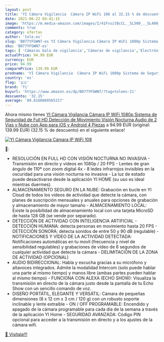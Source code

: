 ```yaml
---
layout: post
title: 'YI Cámara Vigilancia  Cámara IP WiFi 108 al 32.15 % de descuento'
date: 2021-06-22 04:41:15
image: 'https://m.media-amazon.com/images/I/41FvsitBcCL._SL500_._SL400_.jpg'
comments: true
category: ofertas
author: 'tole.es'
slug: 'B077YFGWN7-es YI Cámara Vigilancia Cámara IP WiFi 1080p Sistema de...'
sku: 'B077YFGWN7-es'
tags: [ 'Cámaras bala de vigilancia','Cámaras de vigilancia','Electrónica','Fotografía y videocámaras','android','yi', ]
actualPrice: 94.99 EUR
currency: EUR
price: 94.99
comparePrice: 139.99 EUR
prodname: 'YI Cámara Vigilancia  Cámara IP WiFi 1080p Sistema de Seguridad de Full HD  Detección de Movimiento  Visión Nocturna  Audio de 2 Vias y Nube con App para iOS y Android 4 Piezas'
country: 'es'
flag: '🇪🇸'
brand: 'Yi'
buyurl: 'https://www.amazon.es/dp/B077YFGWN7/?tag=tolees-21'
descuento: '32.15'
average: '89.8160869565217'
---
```


Ahora mismo tienes [YI Cámara Vigilancia  Cámara IP WiFi 1080p Sistema de Seguridad de Full HD  Detección de Movimiento  Visión Nocturna  Audio de 2 Vias y Nube con App para iOS y Android 4 Piezas](https://www.amazon.es/dp/B077YFGWN7/?tag=tolees-21) a 94.99 EUR (original: 139.99 EUR) (32.15 %  de descuento) en el siguiente enlace!

[![YI Cámara Vigilancia  Cámara IP WiFi 108](https://m.media-amazon.com/images/I/41FvsitBcCL._SL500_._SL400_.jpg)](https://www.amazon.es/dp/B077YFGWN7/?tag=tolees-21)

🔎:

- RESOLUCIÓN EN FULL HD CON VISIÓN NOCTURNA NO INVASIVA - Transmisión en directo y vídeos en 1080p / 20 FPS - Lentes de gran ángulo de 110º con zoom digital 4x - 8 ledes infrarrojos invisibles en la oscuridad para una visión nocturna no invasiva - La luz de estado puede desactivarse desde la aplicación YI HOME (su uso es ideal mientras duermes).
- ALMACENAMIENTO SEGURO EN LA NUBE: Grabación en bucle en YI Cloud de todos los vídeos de actividad que detecte la cámara, con planes de suscripción mensuales y anuales para opciones de grabación y almacenamiento de mayor tamaño - ALMACENAMIENTO LOCAL: Existe la posibilidad de almacenamiento local con una tarjeta MicroSD de hasta 128 GB (se vende por separado).
- DETECCIÓN DE ACTIVIDAD CON INTELIGENCIA ARTIFICIAL - DETECCIÓN HUMANA: detecta personas en movimiento hasta 20 FPS - DETECCIÓN SONORA: detecta sonidos de entre 50 y 90 dB (regulable) - NOTIFICACIONES Y VÍDEO DE LA ACTIVIDAD DETECTADA: Notificaciones automáticas en tu movìl (frecuencia y nivel de sensibilidad regulables) y grabaciones de vídeo de 6 segundos de cualquier actividad que detecte la cámara - DELIMITACIÓN DE LA ZONA DE ACTIVIDAD (OPCIONAL)
- AUDIO BIDIRECCIONAL: Habla y escucha gracias a su micrófono y altavoces integrados. Admite la modalidad Intercom (solo puede hablar una parte al mismo tiempo) y manos libre (ambas partes pueden hablar al mismo tiempo) - FUNCIONA CON ALEXA (ECHO SHOW): Visualiza la transmisión en directo de la cámara justo desde la pantalla de tu Echo Show con un sencillo comando de voz.
- DISEÑO PORTÁTIL, ELEGANTE Y VERSÁTIL: Cámara de pequeñas dimensiones (8 x 12 cm x 3 cm / 120 g) con un robusto soporte inclinable y lente extraíble - ON / OFF PROGRAMABLE: Encendido y apagado de la cámara programable para cada día de la semana a través de la aplicación YI Home - SEGURIDAD AVANZADA: Código PIN opcional para acceder a la transmisión en directo y a los ajustes de la cámara wifi.

[🛒 Visítala!!!](https://www.amazon.es/dp/B077YFGWN7/?tag=tolees-21)
